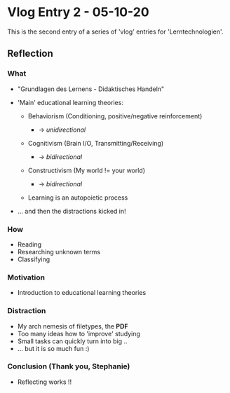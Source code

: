 # Vlog Entry 2 - 05-10-20

This is the second entry of a series of 'vlog' entries for 'Lerntechnologien'.

## Reflection

### What

- "Grundlagen des Lernens - Didaktisches Handeln" 
- 'Main' educational learning theories:
    - Behaviorism (Conditioning, positive/negative reinforcement) 
        - -> *unidirectional*

    - Cognitivism (Brain I/O, Transmitting/Receiving) 
        - -> *bidirectional*

    - Constructivism (My world != your world) 
        - -> *bidirectional*

    - Learning is an autopoietic process

- ... and then the distractions kicked in!

### How

- Reading
- Researching unknown terms
- Classifying

### Motivation

- Introduction to educational learning theories

### Distraction

- My arch nemesis of filetypes, the **PDF**
- Too many ideas how to 'improve' studying
- Small tasks can quickly turn into big ..
- ... but it is so much fun :)

### Conclusion (Thank you, Stephanie)

- Reflecting works !!


